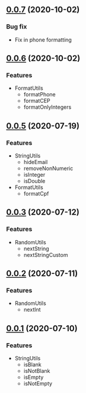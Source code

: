 ## [0.0.7](https://github.com/4us-dev/4us-utils/compare/v0.0.6...v0.0.7) (2020-10-02)

### Bug fix

- Fix in phone formatting

## [0.0.6](https://github.com/4us-dev/4us-utils/compare/v0.0.5...v0.0.6) (2020-10-02)

### Features

- FormatUtils
  - formatPhone
  - formatCEP
  - formatOnlyIntegers

## [0.0.5](https://github.com/4us-dev/4us-utils/compare/v0.0.3...v0.0.5) (2020-07-19)

### Features

- StringUtils
  - hideEmail
  - removeNonNumeric
  - isInteger
  - isDouble
- FormatUtils
  - formatCpf

## [0.0.3](https://github.com/4us-dev/4us-utils/compare/v0.0.2...v0.0.3) (2020-07-12)

### Features

- RandomUtils
  - nextString
  - nextStringCustom

## [0.0.2](https://github.com/4us-dev/4us-utils/compare/v0.0.1...v0.0.2) (2020-07-11)

### Features

- RandomUtils
  - nextInt

## [0.0.1](https://github.com/4us-dev/4us-utils/compare/v0.0.0...v0.0.1) (2020-07-10)

### Features

- StringUtils
  - isBlank
  - isNotBlank
  - isEmpty
  - isNotEmpty
